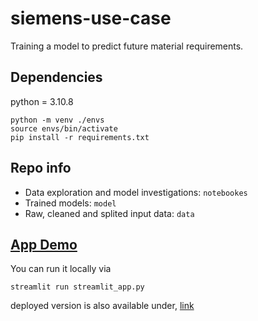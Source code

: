 # siemens-use-case
Training a model to predict future material requirements.

## Dependencies
python = 3.10.8

```
python -m venv ./envs
source envs/bin/activate
pip install -r requirements.txt
```

## Repo info
- Data exploration and model investigations: `notebookes`
- Trained models: `model`
- Raw, cleaned and splited input data: `data`


## [App Demo](https://siemens-use-case-1.streamlit.app/)
You can run it locally via 
```
streamlit run streamlit_app.py
```

deployed version is also available under, [link](https://siemens-use-case-1.streamlit.app/)
